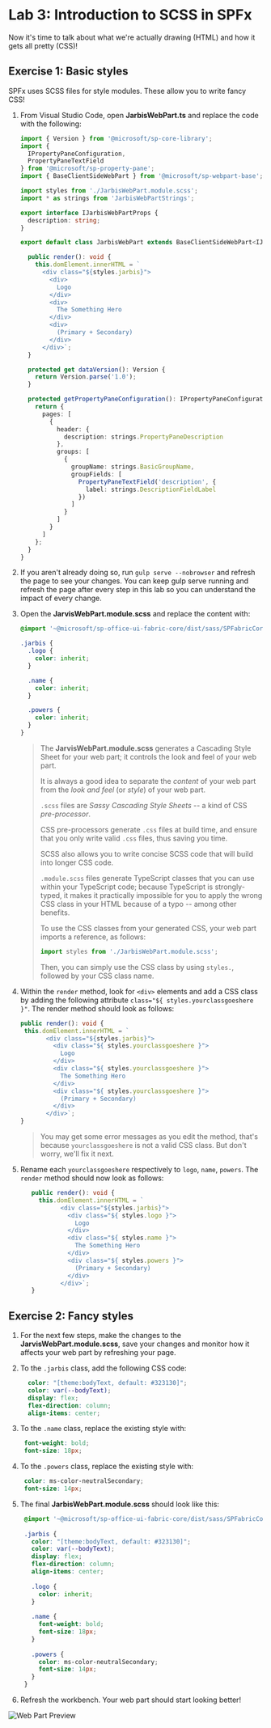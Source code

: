 # Lab 3: Introduction to SCSS in SPFx

Now it's time to talk about what we're actually drawing (HTML) and how it gets all pretty (CSS)!

## Exercise 1: Basic styles

SPFx uses SCSS files for style modules. These allow you to write fancy CSS!

1. From Visual Studio Code, open **JarbisWebPart.ts** and replace the code with the following:

    ```typescript
    import { Version } from '@microsoft/sp-core-library';
    import {
      IPropertyPaneConfiguration,
      PropertyPaneTextField
    } from '@microsoft/sp-property-pane';
    import { BaseClientSideWebPart } from '@microsoft/sp-webpart-base';
    
    import styles from './JarbisWebPart.module.scss';
    import * as strings from 'JarbisWebPartStrings';
    
    export interface IJarbisWebPartProps {
      description: string;
    }
    
    export default class JarbisWebPart extends BaseClientSideWebPart<IJarbisWebPartProps> {
    
      public render(): void {
        this.domElement.innerHTML = `
          <div class="${styles.jarbis}">
            <div>
              Logo
            </div>
            <div>
              The Something Hero
            </div>
            <div>
              (Primary + Secondary)
            </div>
          </div>`;
      }
    
      protected get dataVersion(): Version {
        return Version.parse('1.0');
      }
    
      protected getPropertyPaneConfiguration(): IPropertyPaneConfiguration {
        return {
          pages: [
            {
              header: {
                description: strings.PropertyPaneDescription
              },
              groups: [
                {
                  groupName: strings.BasicGroupName,
                  groupFields: [
                    PropertyPaneTextField('description', {
                      label: strings.DescriptionFieldLabel
                    })
                  ]
                }
              ]
            }
          ]
        };
      }
    }
    ```

1. If you aren't already doing so, run `gulp serve --nobrowser` and refresh the page to see your changes. You can keep gulp serve running and refresh the page after every step in this lab so you can understand the impact of every change.
1. Open the **JarvisWebPart.module.scss** and replace the content with:

    ```scss
    @import '~@microsoft/sp-office-ui-fabric-core/dist/sass/SPFabricCore.scss';

    .jarbis {
      .logo {
        color: inherit;
      }
    
      .name {
        color: inherit;
      }
    
      .powers {
        color: inherit;
      }
    }
    ```

   > The **JarvisWebPart.module.scss** generates a Cascading Style Sheet for your web part; it controls the look and feel of your web part.
   >
   > It is always a good idea to separate the _content_ of your web part from the _look and feel_ (or _style_) of your web part.
   >
   > `.scss` files are _Sassy Cascading Style Sheets_ -- a kind of CSS _pre-processor_.
   >
   > CSS pre-processors generate `.css` files at build time, and ensure that you only write valid `.css` files, thus saving you time.
   >
   > SCSS also allows you to write concise SCSS code that will build into longer CSS code.
   >
   > `.module.scss` files generate TypeScript classes that you can use within your TypeScript code; because TypeScript is strongly-typed, it makes it practically impossible for you to apply the wrong CSS class in your HTML because of a typo -- among other benefits.
   >
   > To use the CSS classes from your generated CSS, your web part imports a reference, as follows:
   >
   > ```typescript
   > import styles from './JarbisWebPart.module.scss';
   > ```
   >
   > Then, you can simply use the CSS class by using `styles.`, followed by your CSS class name.

1. Within the `render` method, look for `<div>` elements and add a CSS class by adding the following attribute `class="${ styles.yourclassgoeshere }"`. The render method should look as follows:

   ```typescript
   public render(): void {
    this.domElement.innerHTML = `
          <div class="${styles.jarbis}">
            <div class="${ styles.yourclassgoeshere }">
              Logo
            </div>
            <div class="${ styles.yourclassgoeshere }">
              The Something Hero
            </div>
            <div class="${ styles.yourclassgoeshere }">
              (Primary + Secondary)
            </div>
          </div>`;
   }
   ```

   > You may get some error messages as you edit the method, that's because `yourclassgoeshere` is not a valid CSS class. But don't worry, we'll fix it next.

1. Rename each `yourclassgoeshere` respectively to `logo`, `name`, `powers`. The `render` method should now look as follows:

   ```typescript
      public render(): void {
        this.domElement.innerHTML = `
              <div class="${styles.jarbis}">
                <div class="${ styles.logo }">
                  Logo
                </div>
                <div class="${ styles.name }">
                  The Something Hero
                </div>
                <div class="${ styles.powers }">
                  (Primary + Secondary)
                </div>
              </div>`;
      }
   ```

## Exercise 2: Fancy styles

1. For the next few steps, make the changes to the **JarvisWebPart.module.scss**, save your changes and monitor how it affects your web part by refreshing your page.
1. To the `.jarbis` class, add the following CSS code:

    ```scss
      color: "[theme:bodyText, default: #323130]";
      color: var(--bodyText);
      display: flex;
      flex-direction: column;
      align-items: center;
    ```

1. To the `.name` class, replace the existing style with:

   ```scss
    font-weight: bold;
    font-size: 18px;
   ```

1. To the `.powers` class, replace the existing style with:

   ```scss
    color: ms-color-neutralSecondary;
    font-size: 14px;
   ```

1. The final **JarbisWebPart.module.scss** should look like this:

   ```scss
    @import '~@microsoft/sp-office-ui-fabric-core/dist/sass/SPFabricCore.scss';
    
    .jarbis {
      color: "[theme:bodyText, default: #323130]";
      color: var(--bodyText);
      display: flex;
      flex-direction: column;
      align-items: center;
    
      .logo {
        color: inherit;
      }
    
      .name {
        font-weight: bold;
        font-size: 18px;
      }
    
      .powers {
        color: ms-color-neutralSecondary;
        font-size: 14px;
      }
    }
    ```

1. Refresh the workbench. Your web part should start looking better!

![Web Part Preview](assets/webpartpreview.png)
